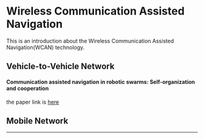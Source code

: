 # Wireless Communication Assisted Navigation

This is an introduction about the Wireless Communication Assisted Navigation(WCAN) technology.

## Vehicle-to-Vehicle Network

#### Communication assisted navigation in robotic swarms: Self-organization and cooperation
the paper link is [here](https://ieeexplore.ieee.org/stamp/stamp.jsp?tp=&arnumber=6094454)


## Mobile Network

---